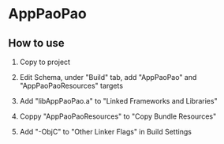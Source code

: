 # AppPaoPao


## How to use

1. Copy to project

2. Edit Schema, under "Build" tab, add "AppPaoPao" and
"AppPaoPaoResources" targets

3. Add "libAppPaoPao.a" to "Linked Frameworks and Libraries"

4. Coppy "AppPaoPaoResources" to "Copy Bundle Resources"

5. Add "-ObjC" to "Other Linker Flags" in Build Settings
